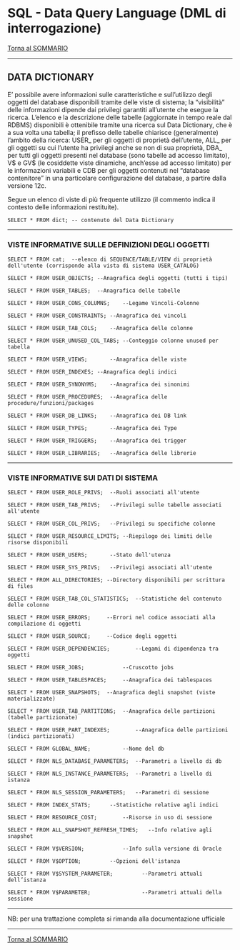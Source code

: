 # SQL - Data Query Language (DML di interrogazione)

[Torna al SOMMARIO](https://github.com/pmarconcini/DB_Oracle_Corso_Base/blob/master/000_sommario.md)

-----------------------------------
## DATA DICTIONARY

E’ possibile avere informazioni sulle caratteristiche e sull’utilizzo degli oggetti del database disponibili tramite delle viste di sistema; la “visibilità” delle informazioni dipende dai privilegi garantiti all’utente che esegue la ricerca.
L’elenco e la descrizione delle tabelle (aggiornate in tempo reale dal RDBMS) disponibili è ottenibile tramite una ricerca sul Data Dictionary, che è a sua volta una tabella; il prefisso delle tabelle chiarisce (generalmente) l’ambito della ricerca: USER_ per gli oggetti di proprietà dell’utente, ALL_ per gli oggetti su cui l’utente ha privilegi anche se non di sua proprietà, DBA_ per tutti gli oggetti presenti nel database (sono tabelle ad accesso limitato), V$ e GV$ (le cosiddette viste dinamiche, anch’esse ad accesso limitato) per le informazioni variabili e CDB per gli oggetti contenuti nel “database contenitore” in una particolare configurazione del database, a partire dalla versione 12c.

Segue un elenco di viste di più frequente utilizzo (il commento indica il contesto delle informazioni restituite).

	SELECT * FROM dict; -- contenuto del Data Dictionary
 
-----------------------------------
### VISTE INFORMATIVE SULLE DEFINIZIONI DEGLI OGGETTI

	SELECT * FROM cat; 	--elenco di SEQUENCE/TABLE/VIEW di proprietà dell'utente (corrisponde alla vista di sistema USER_CATALOG)

	SELECT * FROM USER_OBJECTS;	--Anagrafica degli oggetti (tutti i tipi)

	SELECT * FROM USER_TABLES;	--Anagrafica delle tabelle

	SELECT * FROM USER_CONS_COLUMNS;	--Legame Vincoli-Colonne

	SELECT * FROM USER_CONSTRAINTS;	--Anagrafica dei vincoli

	SELECT * FROM USER_TAB_COLS;	--Anagrafica delle colonne

	SELECT * FROM USER_UNUSED_COL_TABS; --Conteggio colonne unused per tabella

	SELECT * FROM USER_VIEWS;		--Anagrafica delle viste

	SELECT * FROM USER_INDEXES;	--Anagrafica degli indici

	SELECT * FROM USER_SYNONYMS;	--Anagrafica dei sinonimi

	SELECT * FROM USER_PROCEDURES;	--Anagrafica delle procedure/funzioni/packages

	SELECT * FROM USER_DB_LINKS;	--Anagrafica dei DB link

	SELECT * FROM USER_TYPES;		--Anagrafica dei Type

	SELECT * FROM USER_TRIGGERS;	--Anagrafica dei trigger

	SELECT * FROM USER_LIBRARIES;	--Anagrafica delle librerie


-----------------------------------
### VISTE INFORMATIVE SUI DATI DI SISTEMA

	SELECT * FROM USER_ROLE_PRIVS;	--Ruoli associati all'utente

	SELECT * FROM USER_TAB_PRIVS;   --Privilegi sulle tabelle associati all'utente

	SELECT * FROM USER_COL_PRIVS;	--Privilegi su specifiche colonne

	SELECT * FROM USER_RESOURCE_LIMITS; --Riepilogo dei limiti delle risorse disponibili

	SELECT * FROM USER_USERS;		--Stato dell'utenza

	SELECT * FROM USER_SYS_PRIVS;	--Privilegi associati all'utente

	SELECT * FROM ALL_DIRECTORIES; --Directory disponibili per scrittura di files

	SELECT * FROM USER_TAB_COL_STATISTICS;	--Statistiche del contenuto delle colonne

	SELECT * FROM USER_ERRORS;     --Errori nel codice associati alla compilazione di oggetti

	SELECT * FROM USER_SOURCE;     --Codice degli oggetti

	SELECT * FROM USER_DEPENDENCIES;		--Legami di dipendenza tra oggetti

	SELECT * FROM USER_JOBS;			--Cruscotto jobs

	SELECT * FROM USER_TABLESPACES;		--Anagrafica dei tablespaces

	SELECT * FROM USER_SNAPSHOTS;  --Anagrafica degli snapshot (viste materializzate)

	SELECT * FROM USER_TAB_PARTITIONS;	--Anagrafica delle partizioni (tabelle partizionate)

	SELECT * FROM USER_PART_INDEXES;		--Anagrafica delle partizioni (indici partizionati)

	SELECT * FROM GLOBAL_NAME;			--Nome del db

	SELECT * FROM NLS_DATABASE_PARAMETERS;	--Parametri a livello di db

	SELECT * FROM NLS_INSTANCE_PARAMETERS;	--Parametri a livello di istanza

	SELECT * FROM NLS_SESSION_PARAMETERS;	--Parametri di sessione

	SELECT * FROM INDEX_STATS;		--Statistiche relative agli indici

	SELECT * FROM RESOURCE_COST;		--Risorse in uso di sessione

	SELECT * FROM ALL_SNAPSHOT_REFRESH_TIMES;	--Info relative agli snapshot

	SELECT * FROM V$VERSION;			--Info sulla versione di Oracle

	SELECT * FROM V$OPTION;			--Opzioni dell'istanza

	SELECT * FROM V$SYSTEM_PARAMETER;         --Parametri attuali dell’istanza

	SELECT * FROM V$PARAMETER;                --Parametri attuali della sessione


-----------------------------------
NB: per una trattazione completa si rimanda alla documentazione ufficiale

-----------------------------------
[Torna al SOMMARIO](https://github.com/pmarconcini/DB_Oracle_Corso_Base/blob/master/000_sommario.md)

